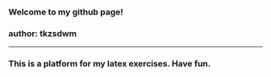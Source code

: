 ### Welcome to my github page!
### author: tkzsdwm
---
### This is a platform for my latex exercises. Have fun.

